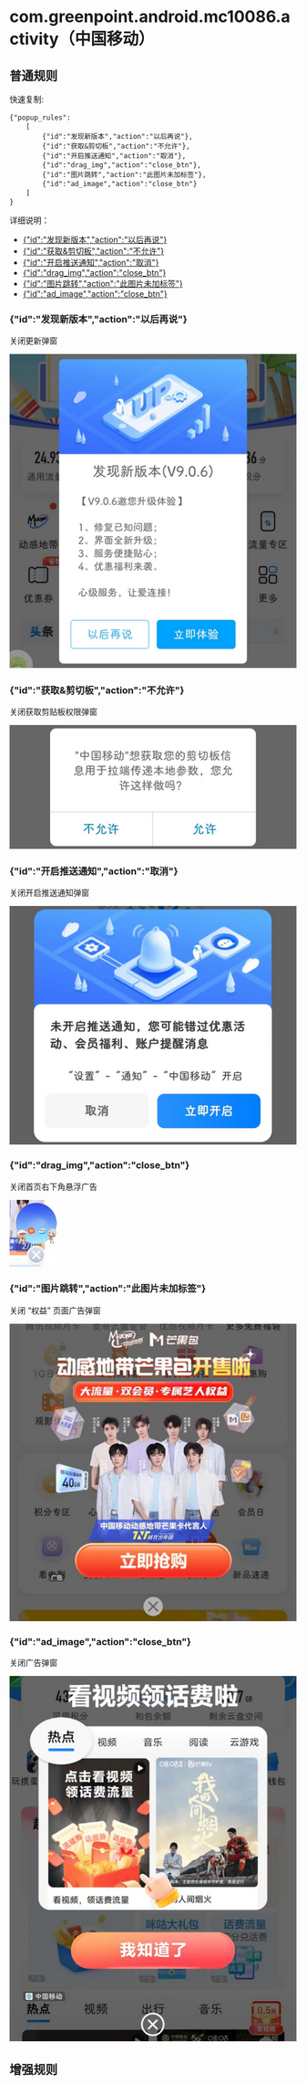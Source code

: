 # com.greenpoint.android.mc10086.activity（中国移动）

## 普通规则

快速复制:
```
{"popup_rules":
    [
        {"id":"发现新版本","action":"以后再说"},
        {"id":"获取&剪切板","action":"不允许"},
        {"id":"开启推送通知","action":"取消"},
        {"id":"drag_img","action":"close_btn"},
        {"id":"图片跳转","action":"此图片未加标签"},
        {"id":"ad_image","action":"close_btn"}
    ]
}
```
详细说明：
- [{"id":"发现新版本","action":"以后再说"}](#id发现新版本action以后再说)
- [{"id":"获取&剪切板","action":"不允许"}](#id获取剪切板action不允许)
- [{"id":"开启推送通知","action":"取消"}](#id开启推送通知action取消)
- [{"id":"drag_img","action":"close_btn"}](#iddrag_imgactionclose_btn)
- [{"id":"图片跳转","action":"此图片未加标签"}](#id图片跳转action此图片未加标签)
- [{"id":"ad_image","action":"close_btn"}](#idad_imageactionclose_btn)

### {"id":"发现新版本","action":"以后再说"}
关闭更新弹窗

![](./assets/更新弹窗.jpg)

### {"id":"获取&剪切板","action":"不允许"}
关闭获取剪贴板权限弹窗

![](./assets/获取剪贴板权限弹窗.jpg)

### {"id":"开启推送通知","action":"取消"}
关闭开启推送通知弹窗

![](./assets/开启推送通知弹窗.jpg)

### {"id":"drag_img","action":"close_btn"}
关闭首页右下角悬浮广告

![](./assets/首页右下角悬浮广告.jpg)

### {"id":"图片跳转","action":"此图片未加标签"}
关闭 “权益” 页面广告弹窗

![](./assets/“权益”页面广告弹窗.jpg)

### {"id":"ad_image","action":"close_btn"}
关闭广告弹窗

![](./assets/广告弹窗.jpg)

## 增强规则

